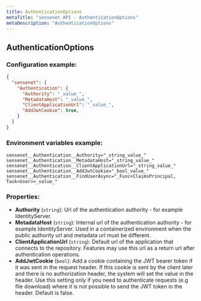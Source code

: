 ```yaml
---
title: AuthenticationOptions
metaTitle: "sensenet API - AuthenticationOptions"
metaDescription: "AuthenticationOptions"
---
```


## AuthenticationOptions


### Configuration example:
``` json
{
  "sensenet": {
    "Authentication": {
      "Authority": "_value_",
      "MetadataHost": "_value_",
      "ClientApplicationUrl": "_value_",
      "AddJwtCookie": true,
    }
  }
}
```
### Environment variables example:
```
sensenet__Authentication__Authority="_string_value_"
sensenet__Authentication__MetadataHost="_string_value_"
sensenet__Authentication__ClientApplicationUrl="_string_value_"
sensenet__Authentication__AddJwtCookie="_bool_value_"
sensenet__Authentication__FindUserAsync="_Func<ClaimsPrincipal, Task<User>>_value_"
```
### Properties:
- **Authority** (`string`): Url of the authentication authority - for example IdentityServer.
- **MetadataHost** (`string`): Internal url of the authentication authority - for example IdentityServer.
 Used in a containerized environment when the public authority url
 and metadata url must be different.
- **ClientApplicationUrl** (`string`): Default url of the application that connects to the repository. Features may use this
 url as a return url after authentication operations.
- **AddJwtCookie** (`bool`): Add a cookie containing the JWT bearer token if it was sent in the
 request header. If this cookie is sent by the client later and
 there is no authorization header, the system will set the value
 in the header.
 Use this setting only if you need to authenticate requests (e.g file
 download) where it is not possible to send the JWT token in the header.
 Default is false.

